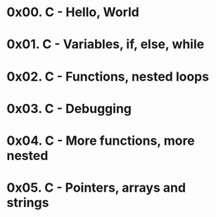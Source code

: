 # **0x00. C - Hello, World**

# **0x01. C - Variables, if, else, while**

# **0x02. C - Functions, nested loops**

# **0x03. C - Debugging**

# **0x04. C - More functions, more nested** 

# **0x05. C - Pointers, arrays and strings**
